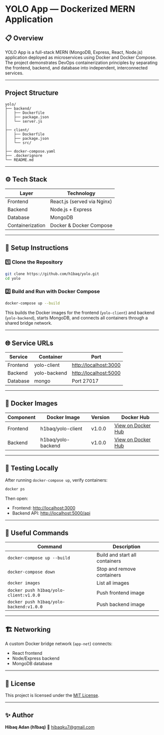 # YOLO App — Dockerized MERN Application

## 📋 Overview

YOLO App is a full-stack MERN (MongoDB, Express, React, Node.js) application deployed as microservices using Docker and Docker Compose.
The project demonstrates DevOps containerization principles by separating the frontend, backend, and database into independent, interconnected services.

---

## Project Structure

```
yolo/
├── backend/
│   ├── Dockerfile
│   ├── package.json
│   └── server.js
│
├── client/
│   ├── Dockerfile
│   ├── package.json
│   └── src/
│
├── docker-compose.yaml
├── .dockerignore
└── README.md
```

---

## ⚙️ Tech Stack

| Layer            | Technology                  |
| ---------------- | --------------------------- |
| Frontend         | React.js (served via Nginx) |
| Backend          | Node.js + Express           |
| Database         | MongoDB                     |
| Containerization | Docker & Docker Compose     |

---

## 🚀 Setup Instructions

### 1️⃣ Clone the Repository

```bash
git clone https://github.com/h1baq/yolo.git
cd yolo
```

### 2️⃣ Build and Run with Docker Compose

```bash
docker-compose up --build
```

This builds the Docker images for the frontend (`yolo-client`) and backend (`yolo-backend`), starts MongoDB, and connects all containers through a shared bridge network.

---

## 🌐 Service URLs

| Service  | Container    | Port                                           |
| -------- | ------------ | ---------------------------------------------- |
| Frontend | yolo-client  | [http://localhost:3000](http://localhost:3000) |
| Backend  | yolo-backend | [http://localhost:5000](http://localhost:5000) |
| Database | mongo        | Port 27017                                     |

---

## 🐳 Docker Images

| Component | Docker Image       | Version | Docker Hub                                                                        |
| --------- | ------------------ | ------- | --------------------------------------------------------------------------------- |
| Frontend  | h1baq/yolo-client  | v1.0.0  | [View on Docker Hub](https://hub.docker.com/repository/docker/h1baq/yolo-client)  |
| Backend   | h1baq/yolo-backend | v1.0.0  | [View on Docker Hub](https://hub.docker.com/repository/docker/h1baq/yolo-backend) |

---

## 🧪 Testing Locally

After running `docker-compose up`, verify containers:

```bash
docker ps
```

Then open:

* Frontend: [http://localhost:3000](http://localhost:3000)
* Backend API: [http://localhost:5000/api](http://localhost:5000/api)

---

## 🧰 Useful Commands

| Command                                 | Description                    |
| --------------------------------------- | ------------------------------ |
| `docker-compose up --build`             | Build and start all containers |
| `docker-compose down`                   | Stop and remove containers     |
| `docker images`                         | List all images                |
| `docker push h1baq/yolo-client:v1.0.0`  | Push frontend image            |
| `docker push h1baq/yolo-backend:v1.0.0` | Push backend image             |

---

## 🏗️ Networking

A custom Docker bridge network (`app-net`) connects:

* React frontend
* Node/Express backend
* MongoDB database

---

## 🧾 License

This project is licensed under the [MIT License](LICENSE).

---

## ✨ Author

**Hibaq Adan (h1baq)**
📧 [hibaqku7@gmail.com](mailto:hibaqku7@gmail.com)

